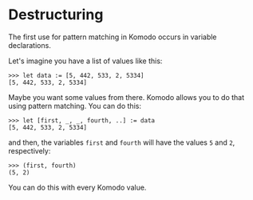 # Destructuring

The first use for pattern matching in Komodo occurs in variable declarations.

Let's imagine you have a list of values like this:

```
>>> let data := [5, 442, 533, 2, 5334]
[5, 442, 533, 2, 5334]
```

Maybe you want some values from there. Komodo allows you to do that using pattern matching. You can do this:

```
>>> let [first, _, _, fourth, ..] := data
[5, 442, 533, 2, 5334]
```

and then, the variables `first` and `fourth` will have the values `5` and `2`, respectively:

```
>>> (first, fourth)
(5, 2)
```

You can do this with every Komodo value.
